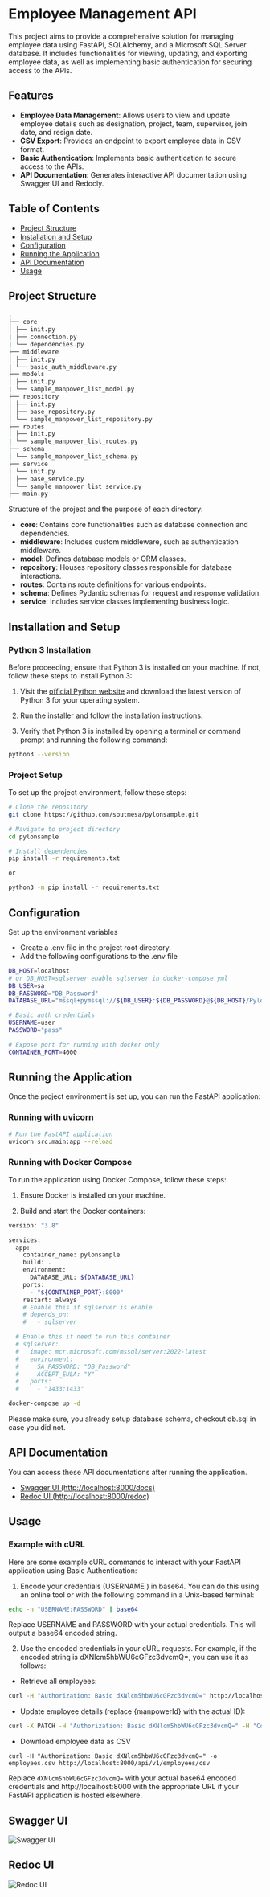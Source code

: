 # Employee Management API

This project aims to provide a comprehensive solution for managing employee data using FastAPI, SQLAlchemy, and a Microsoft SQL Server database.
It includes functionalities for viewing, updating, and exporting employee data, as well as implementing basic authentication for securing access to the APIs.

## Features
- **Employee Data Management**: Allows users to view and update employee details such as designation, project, team, supervisor, join date, and resign date.
- **CSV Export**: Provides an endpoint to export employee data in CSV format.
- **Basic Authentication**: Implements basic authentication to secure access to the APIs.
- **API Documentation**: Generates interactive API documentation using Swagger UI and Redocly.

## Table of Contents

- [Project Structure](#project-structure)
- [Installation and Setup](#installation)
- [Configuration](#configuration)
- [Running the Application](#running-the-application)
- [API Documentation](#api-documentation)
- [Usage](#usage)

## Project Structure
```bash
.
├── core
│ ├── init.py
| ├── connection.py
| └── dependencies.py
├── middleware
│ ├── init.py
| └── basic_auth_middleware.py
├── models
│ ├── init.py
| └── sample_manpower_list_model.py
├── repository
│ ├── init.py
│ ├── base_repository.py
│ └── sample_manpower_list_repository.py
├── routes
│ ├── init.py
| └── sample_manpower_list_routes.py
├── schema
| └── sample_manpower_list_schema.py
├── service
│ └── init.py
│ ├── base_service.py
│ └── sample_manpower_list_service.py
├── main.py
```
Structure of the project and the purpose of each directory:

- **core**: Contains core functionalities such as database connection and dependencies.
- **middleware**: Includes custom middleware, such as authentication middleware.
- **model**: Defines database models or ORM classes.
- **repository**: Houses repository classes responsible for database interactions.
- **routes**: Contains route definitions for various endpoints.
- **schema**: Defines Pydantic schemas for request and response validation.
- **service**: Includes service classes implementing business logic.

## Installation and Setup

### Python 3 Installation
Before proceeding, ensure that Python 3 is installed on your machine. If not, follow these steps to install Python 3:

1.  Visit the [official Python website](https://www.python.org/downloads/) and download the latest version of Python 3 for your operating system.

2.  Run the installer and follow the installation instructions.

3.  Verify that Python 3 is installed by opening a terminal or command prompt and running the following command:
```bash
python3 --version
```
### Project Setup
To set up the project environment, follow these steps:

```bash
# Clone the repository
git clone https://github.com/soutmesa/pylonsample.git

# Navigate to project directory
cd pylonsample

# Install dependencies
pip install -r requirements.txt

or

python3 -m pip install -r requirements.txt
```

## Configuration
Set up the environment variables
- Create a .env file in the project root directory.
- Add the following configurations to the .env file
```bash
DB_HOST=localhost
# or DB_HOST=sqlserver enable sqlserver in docker-compose.yml
DB_USER=sa
DB_PASSWORD="DB_Password"
DATABASE_URL="mssql+pymssql://${DB_USER}:${DB_PASSWORD}@${DB_HOST}/PylonProductionData_ForTesting"

# Basic auth credentials
USERNAME=user
PASSWORD="pass"

# Expose port for running with docker only
CONTAINER_PORT=4000
```

## Running the Application
Once the project environment is set up, you can run the FastAPI application:
### Running with uvicorn
```bash
# Run the FastAPI application
uvicorn src.main:app --reload
```

### Running with Docker Compose
To run the application using Docker Compose, follow these steps:

1. Ensure Docker is installed on your machine.

2. Build and start the Docker containers:

```bash
version: "3.8"

services:
  app:
    container_name: pylonsample
    build: .
    environment:
      DATABASE_URL: ${DATABASE_URL}
    ports:
      - "${CONTAINER_PORT}:8000"
    restart: always
    # Enable this if sqlserver is enable
    # depends_on:
    #   - sqlserver

  # Enable this if need to run this container
  # sqlserver:
  #   image: mcr.microsoft.com/mssql/server:2022-latest
  #   environment:
  #     SA_PASSWORD: "DB_Password"
  #     ACCEPT_EULA: "Y"
  #   ports:
  #     - "1433:1433"
```

```bash
docker-compose up -d
```

Please make sure, you already setup database schema, checkout db.sql in case you did not.

## API Documentation

You can access these API documentations after running the application.

- [Swagger UI (http://localhost:8000/docs)](http://localhost:8000/docs)
- [Redoc UI (http://localhost:8000/redoc)](http://localhost:8000/redoc)

## Usage
### Example with cURL
Here are some example cURL commands to interact with your FastAPI application using Basic Authentication:

1. Encode your credentials (USERNAME
) in base64. You can do this using an online tool or with the following command in a Unix-based terminal:
```bash
echo -n "USERNAME:PASSWORD" | base64
```
Replace USERNAME and PASSWORD with your actual credentials. This will output a base64 encoded string.

2. Use the encoded credentials in your cURL requests.
For example, if the encoded string is dXNlcm5hbWU6cGFzc3dvcmQ=, you can use it as follows:

- Retrieve all employees:
```bash
curl -H "Authorization: Basic dXNlcm5hbWU6cGFzc3dvcmQ=" http://localhost:8000/api/v1/employees
```
- Update employee details (replace {manpowerId} with the actual ID):
```bash
curl -X PATCH -H "Authorization: Basic dXNlcm5hbWU6cGFzc3dvcmQ=" -H "Content-Type: application/json" -d '{"designation": "New Designation", "project": "New Project", "team": "New Team", "supervisor": "New Supervisor", "joinDate": "2024-01-01", "resignDate": "2024-12-31"}' http://localhost:8000/api/v1/employees/{manpowerId}
```
- Download employee data as CSV
```
curl -H "Authorization: Basic dXNlcm5hbWU6cGFzc3dvcmQ=" -o employees.csv http://localhost:8000/api/v1/employees/csv
```
Replace `dXNlcm5hbWU6cGFzc3dvcmQ=` with your actual base64 encoded credentials and http://localhost:8000 with the appropriate URL if your FastAPI application is hosted elsewhere.

## Swagger UI
![Swagger UI](assets/swagger.png)
## Redoc UI
![Redoc UI](assets/redoc.png)